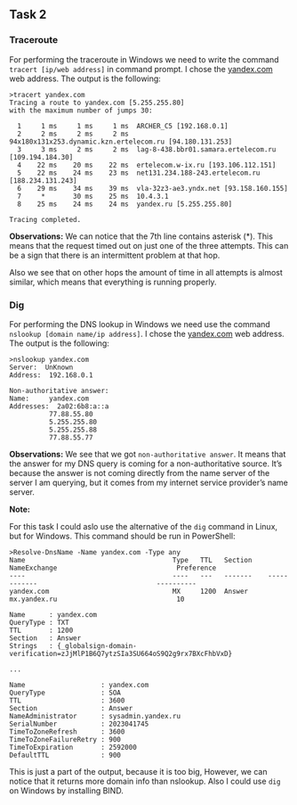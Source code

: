 ## Task 2

### Traceroute

For performing the traceroute in Windows we need to write the command `tracert [ip/web address]` in command prompt.
I chose the [yandex.com](yandex.com) web address. The output is the following:

```
>tracert yandex.com
Tracing a route to yandex.com [5.255.255.80]
with the maximum number of jumps 30:

  1     1 ms     1 ms     1 ms  ARCHER_C5 [192.168.0.1]
  2     2 ms     2 ms     2 ms  94x180x131x253.dynamic.kzn.ertelecom.ru [94.180.131.253]
  3     3 ms     2 ms     2 ms  lag-8-438.bbr01.samara.ertelecom.ru [109.194.184.30]
  4    22 ms    20 ms    22 ms  ertelecom.w-ix.ru [193.106.112.151]
  5    22 ms    24 ms    23 ms  net131.234.188-243.ertelecom.ru [188.234.131.243]
  6    29 ms    34 ms    39 ms  vla-32z3-ae3.yndx.net [93.158.160.155]
  7     *       30 ms    25 ms  10.4.3.1
  8    25 ms    24 ms    24 ms  yandex.ru [5.255.255.80]

Tracing completed.
```

**Observations:** We can notice that the 7th line contains asterisk (*). 
This means that the request timed out on just one of the three attempts. 
This can be a sign that there is an intermittent problem at that hop.

Also we see that on other hops the amount of time in all attempts is almost similar, which means that everything is running properly.

### Dig

For performing the DNS lookup in Windows we need use the command `nslookup [domain name/ip address]`. 
I chose the [yandex.com](yandex.com) web address. The output is the following:

```
>nslookup yandex.com
Server:  UnKnown
Address:  192.168.0.1

Non-authoritative answer:
Name:     yandex.com
Addresses:  2a02:6b8:a::a
          77.88.55.80
          5.255.255.80
          5.255.255.88
          77.88.55.77
```

**Observations:** We see that we got `non-authoritative answer`. 
It means that the answer for my DNS query is coming for a non-authoritative source.
It’s because the answer is not coming directly from the name server of the server I am querying, but 
it comes from my internet service provider’s name server.

**Note:**

For this task I could aslo use the alternative of the `dig` command in Linux, but for Windows.
This command should be run in PowerShell:

```
>Resolve-DnsName -Name yandex.com -Type any
Name                                     Type   TTL   Section    NameExchange                              Preference
----                                     ----   ---   -------    ------------                              ----------
yandex.com                               MX     1200  Answer     mx.yandex.ru                              10

Name      : yandex.com
QueryType : TXT
TTL       : 1200
Section   : Answer
Strings   : {_globalsign-domain-verification=zJjMlP1B6Q7ytzSIa3SU664oS9Q2g9rx7BXcFhbVxD}

...

Name                   : yandex.com
QueryType              : SOA
TTL                    : 3600
Section                : Answer
NameAdministrator      : sysadmin.yandex.ru
SerialNumber           : 2023041745
TimeToZoneRefresh      : 3600
TimeToZoneFailureRetry : 900
TimeToExpiration       : 2592000
DefaultTTL             : 900

``` 

This is just a part of the output, because it is too big, However, we can notice that it returns more domain info than nslookup.
Also I could use `dig` on Windows by installing BIND.